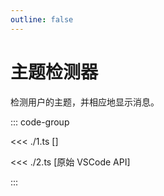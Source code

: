 ```yaml
---
outline: false
---
```


# 主题检测器

检测用户的主题，并相应地显示消息。

<ExampleFunctions :fns="[
  'useActiveColorTheme',
  'useIsDarkTheme',
]" />

::: code-group

<<< ./1.ts [<ReactiveVscode2 />]

<<< ./2.ts [原始 VSCode API]

:::
